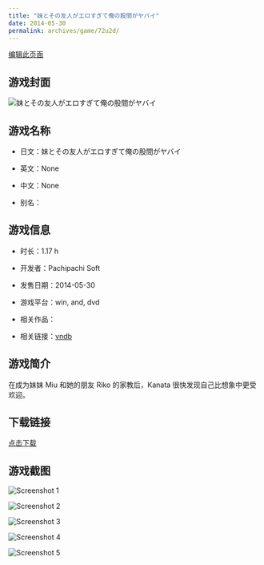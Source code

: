 ```yaml
---
title: "妹とその友人がエロすぎて俺の股間がヤバイ"
date: 2014-05-30
permalink: archives/game/72u2d/
---
```

[编辑此页面](https://github.com/ACG-3/ADV3-source/blob/main/source/_posts/%E5%A6%B9%E3%81%A8%E3%81%9D%E3%81%AE%E5%8F%8B%E4%BA%BA%E3%81%8C%E3%82%A8%E3%83%AD%E3%81%99%E3%81%8E%E3%81%A6%E4%BF%BA%E3%81%AE%E8%82%A1%E9%96%93%E3%81%8C%E3%83%A4%E3%83%90%E3%82%A4.md)

## 游戏封面

![妹とその友人がエロすぎて俺の股間がヤバイ](https://pan.timero.xyz/d/onedrive/img_lib_001/%E5%A6%B9%E3%81%A8%E3%81%9D%E3%81%AE%E5%8F%8B%E4%BA%BA%E3%81%8C%E3%82%A8%E3%83%AD%E3%81%99%E3%81%8E%E3%81%A6%E4%BF%BA%E3%81%AE%E8%82%A1%E9%96%93%E3%81%8C%E3%83%A4%E3%83%90%E3%82%A4_cover.avif)


## 游戏名称

- 日文：妹とその友人がエロすぎて俺の股間がヤバイ
- 英文：None
- 中文：None

- 别名：


## 游戏信息

- 时长：1.17 h
- 开发者：Pachipachi Soft
- 发售日期：2014-05-30
- 游戏平台：win, and, dvd
- 相关作品：

- 相关链接：[vndb](https://vndb.org/v14881)


## 游戏简介

在成为妹妹 Miu 和她的朋友 Riko 的家教后，Kanata 很快发现自己比想象中更受欢迎。


## 下载链接

[点击下载](https://pan.timero.xyz/onedrive/adv_lib_001/%E5%A6%B9%E3%81%A8%E3%81%9D%E3%81%AE%E5%8F%8B%E4%BA%BA%E3%81%8C%E3%82%A8%E3%83%AD%E3%81%99%E3%81%8E%E3%81%A6%E4%BF%BA%E3%81%AE%E8%82%A1%E9%96%93%E3%81%8C%E3%83%A4%E3%83%90%E3%82%A4)


## 游戏截图


![Screenshot 1](https://pan.timero.xyz/d/onedrive/img_lib_001/%E5%A6%B9%E3%81%A8%E3%81%9D%E3%81%AE%E5%8F%8B%E4%BA%BA%E3%81%8C%E3%82%A8%E3%83%AD%E3%81%99%E3%81%8E%E3%81%A6%E4%BF%BA%E3%81%AE%E8%82%A1%E9%96%93%E3%81%8C%E3%83%A4%E3%83%90%E3%82%A4_Screenshot_1.avif)

![Screenshot 2](https://pan.timero.xyz/d/onedrive/img_lib_001/%E5%A6%B9%E3%81%A8%E3%81%9D%E3%81%AE%E5%8F%8B%E4%BA%BA%E3%81%8C%E3%82%A8%E3%83%AD%E3%81%99%E3%81%8E%E3%81%A6%E4%BF%BA%E3%81%AE%E8%82%A1%E9%96%93%E3%81%8C%E3%83%A4%E3%83%90%E3%82%A4_Screenshot_2.avif)

![Screenshot 3](https://pan.timero.xyz/d/onedrive/img_lib_001/%E5%A6%B9%E3%81%A8%E3%81%9D%E3%81%AE%E5%8F%8B%E4%BA%BA%E3%81%8C%E3%82%A8%E3%83%AD%E3%81%99%E3%81%8E%E3%81%A6%E4%BF%BA%E3%81%AE%E8%82%A1%E9%96%93%E3%81%8C%E3%83%A4%E3%83%90%E3%82%A4_Screenshot_3.avif)

![Screenshot 4](https://pan.timero.xyz/d/onedrive/img_lib_001/%E5%A6%B9%E3%81%A8%E3%81%9D%E3%81%AE%E5%8F%8B%E4%BA%BA%E3%81%8C%E3%82%A8%E3%83%AD%E3%81%99%E3%81%8E%E3%81%A6%E4%BF%BA%E3%81%AE%E8%82%A1%E9%96%93%E3%81%8C%E3%83%A4%E3%83%90%E3%82%A4_Screenshot_4.avif)

![Screenshot 5](https://pan.timero.xyz/d/onedrive/img_lib_001/%E5%A6%B9%E3%81%A8%E3%81%9D%E3%81%AE%E5%8F%8B%E4%BA%BA%E3%81%8C%E3%82%A8%E3%83%AD%E3%81%99%E3%81%8E%E3%81%A6%E4%BF%BA%E3%81%AE%E8%82%A1%E9%96%93%E3%81%8C%E3%83%A4%E3%83%90%E3%82%A4_Screenshot_5.avif)

